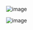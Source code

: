 ![image](https://github.com/user-attachments/assets/98917d11-495b-49e4-a518-588080bc1706)



![image](https://github.com/user-attachments/assets/88e8e460-1e4e-4bd6-9e99-c285bd0c3862)

